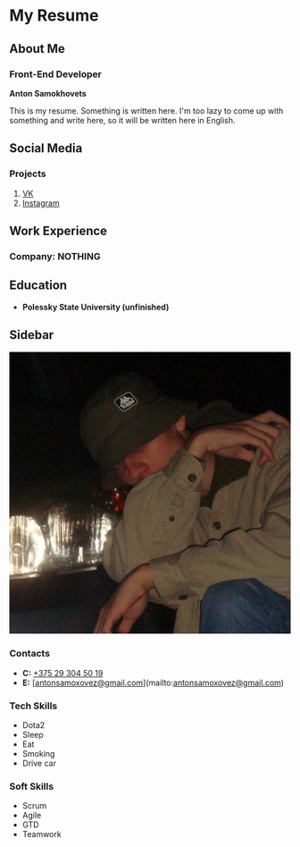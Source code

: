 # My Resume  
  
## About Me  
  
### Front-End Developer  
  
**Anton Samokhovets**  
  
This is my resume. Something is written here. I'm too lazy to come up with something and write here, so it will be written here in English.  
  
## Social Media  
  
### Projects  
  
1. [VK]([https://vk.com/id156562550/](https://vk.com/id156562550/))  
2. [Instagram]([https://www.instagram.com/smkhvts/](https://vk.com/away.php?utf=1&to=https%3A%2F%2Fwww.instagram.com%2Fsmkhvts%2F))  
  
## Work Experience  
  
### Company: NOTHING  
  
## Education  
  
- **Polessky State University (unfinished)**  
  
## Sidebar  
  
![My Photo](img/imgonline-com-ua-Resize-iySPfgNOTEE34R6o.jpg)  
  
### Contacts  
  
- **C:** [+375 29 304 50 19](tel:+375293045019)  
- **E:** [[antonsamoxovez@gmail.com](mailto:antonsamoxovez@gmail.com)](mailto:[antonsamoxovez@gmail.com](mailto:antonsamoxovez@gmail.com))  
  
### Tech Skills  
  
- Dota2  
- Sleep  
- Eat  
- Smoking  
- Drive car  
  
### Soft Skills  
  
- Scrum  
- Agile  
- GTD  
- Teamwork
```
